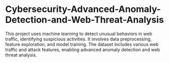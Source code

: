 # Cybersecurity-Advanced-Anomaly-Detection-and-Web-Threat-Analysis
This project uses machine learning to detect unusual behaviors in web traffic, identifying suspicious activities. It involves data preprocessing, feature exploration, and model training. The dataset includes various web traffic and attack features, enabling advanced anomaly detection and web threat analysis.
